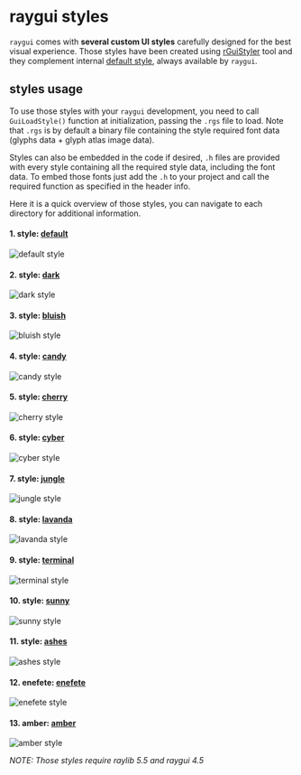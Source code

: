 # raygui styles

`raygui` comes with **several custom UI styles** carefully designed for the best visual experience. Those styles have been created using [rGuiStyler](https://raylibtech.itch.io/rguistyler) tool and they complement internal [default style](default), always available by `raygui`.

## styles usage 

To use those styles with your `raygui` development, you need to call `GuiLoadStyle()` function at initialization, passing the `.rgs` file to load. Note that `.rgs` is by default a binary file containing the style required font data (glyphs data + glyph atlas image data).

Styles can also be embedded in the code if desired, `.h` files are provided with every style containing all the required style data, including the font data. To embed those fonts just add the `.h` to your project and call the required function as specified in the header info.

Here it is a quick overview of those styles, you can navigate to each directory for additional information.

#### 1. style: [default](default)
![default style](style_default.png)

#### 2. style: [dark](dark)
![dark style](style_dark.png)

#### 3. style: [bluish](bluish)
![bluish style](style_bluish.png)

#### 4. style: [candy](candy)
![candy style](style_candy.png)

#### 5. style: [cherry](cherry)
![cherry style](style_cherry.png)

#### 6. style: [cyber](cyber)
![cyber style](style_cyber.png)

#### 7. style: [jungle](jungle)
![jungle style](style_jungle.png)

#### 8. style: [lavanda](lavanda)
![lavanda style](style_lavanda.png)

#### 9. style: [terminal](terminal)
![terminal style](style_terminal.png)

#### 10. style: [sunny](sunny)
![sunny style](style_sunny.png)

#### 11. style: [ashes](ashes)
![ashes style](style_ashes.png)

#### 12. enefete: [enefete](enefete)
![enefete style](style_enefete.png)

#### 13. amber: [amber](amber)
![amber style](style_amber.png)


*NOTE: Those styles require raylib 5.5 and raygui 4.5*
